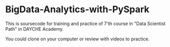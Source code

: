 # BigData-Analytics-with-PySpark
This is soursecode for training and practice of 7'th course in "Data Scientist Path" in DAYCHE Academy.

You could clone on your computer or review with videos to practice.
